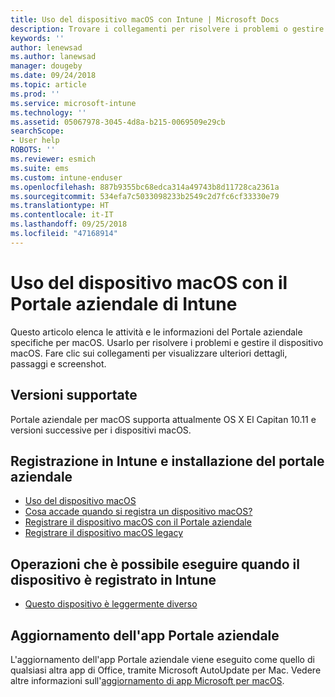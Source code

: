 ```yaml
---
title: Uso del dispositivo macOS con Intune | Microsoft Docs
description: Trovare i collegamenti per risolvere i problemi o gestire il dispositivo mobile macOS dall'app Portale aziendale
keywords: ''
author: lenewsad
ms.author: lanewsad
manager: dougeby
ms.date: 09/24/2018
ms.topic: article
ms.prod: ''
ms.service: microsoft-intune
ms.technology: ''
ms.assetid: 05067978-3045-4d8a-b215-0069509e29cb
searchScope:
- User help
ROBOTS: ''
ms.reviewer: esmich
ms.suite: ems
ms.custom: intune-enduser
ms.openlocfilehash: 887b9355bc68edca314a49743b8d11728ca2361a
ms.sourcegitcommit: 534efa7c5033098233b2549c2d7fc6cf33330e79
ms.translationtype: HT
ms.contentlocale: it-IT
ms.lasthandoff: 09/25/2018
ms.locfileid: "47168914"
---
```

# <a name="using-your-macos-device-with-intune-company-portal"></a>Uso del dispositivo macOS con il Portale aziendale di Intune

Questo articolo elenca le attività e le informazioni del Portale aziendale specifiche per macOS. Usarlo per risolvere i problemi e gestire il dispositivo macOS. Fare clic sui collegamenti per visualizzare ulteriori dettagli, passaggi e screenshot. 

## <a name="supported-versions"></a>Versioni supportate

Portale aziendale per macOS supporta attualmente OS X El Capitan 10.11 e versioni successive per i dispositivi macOS.

## <a name="enrolling-into-intune-and-installing-the-company-portal"></a>Registrazione in Intune e installazione del portale aziendale

- [Uso del dispositivo macOS](using-your-macos-device-with-intune.md)
- [Cosa accade quando si registra un dispositivo macOS?](what-happens-if-you-install-the-company-portal-app-and-enroll-your-device-in-intune-macos.md)
- [Registrare il dispositivo macOS con il Portale aziendale](enroll-your-device-in-intune-macos-cp.md)
- [Registrare il dispositivo macOS legacy](enroll-your-device-in-intune-macos-legacy.md)


## <a name="things-you-can-do-when-your-device-is-enrolled-in-intune"></a>Operazioni che è possibile eseguire quando il dispositivo è registrato in Intune

- [Questo dispositivo è leggermente diverso](device-little-different-jamf.md)

## <a name="updating-the-company-portal-app"></a>Aggiornamento dell'app Portale aziendale

L'aggiornamento dell'app Portale aziendale viene eseguito come quello di qualsiasi altra app di Office, tramite Microsoft AutoUpdate per Mac. Vedere altre informazioni sull'[aggiornamento di app Microsoft per macOS](https://support.office.com/article/Check-for-Office-for-Mac-updates-automatically-bfd1e497-c24d-4754-92ab-910a4074d7c1).

